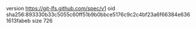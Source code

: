 version https://git-lfs.github.com/spec/v1
oid sha256:893330b33c5055c60ff51b9b0bbce5176c9c2c4bf23a6f66384e6361613fabeb
size 726
